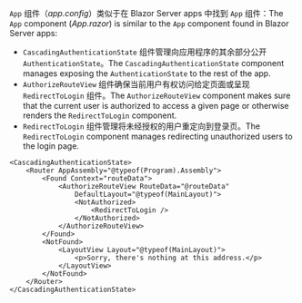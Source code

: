 <span data-ttu-id="ab9fe-101">`App` 组件（*app.config*）类似于在 Blazor Server apps 中找到 `App` 组件：</span><span class="sxs-lookup"><span data-stu-id="ab9fe-101">The `App` component (*App.razor*) is similar to the `App` component found in Blazor Server apps:</span></span>

* <span data-ttu-id="ab9fe-102">`CascadingAuthenticationState` 组件管理向应用程序的其余部分公开 `AuthenticationState`。</span><span class="sxs-lookup"><span data-stu-id="ab9fe-102">The `CascadingAuthenticationState` component manages exposing the `AuthenticationState` to the rest of the app.</span></span>
* <span data-ttu-id="ab9fe-103">`AuthorizeRouteView` 组件确保当前用户有权访问给定页面或呈现 `RedirectToLogin` 组件。</span><span class="sxs-lookup"><span data-stu-id="ab9fe-103">The `AuthorizeRouteView` component makes sure that the current user is authorized to access a given page or otherwise renders the `RedirectToLogin` component.</span></span>
* <span data-ttu-id="ab9fe-104">`RedirectToLogin` 组件管理将未经授权的用户重定向到登录页。</span><span class="sxs-lookup"><span data-stu-id="ab9fe-104">The `RedirectToLogin` component manages redirecting unauthorized users to the login page.</span></span>

```razor
<CascadingAuthenticationState>
    <Router AppAssembly="@typeof(Program).Assembly">
        <Found Context="routeData">
            <AuthorizeRouteView RouteData="@routeData" 
                DefaultLayout="@typeof(MainLayout)">
                <NotAuthorized>
                    <RedirectToLogin />
                </NotAuthorized>
            </AuthorizeRouteView>
        </Found>
        <NotFound>
            <LayoutView Layout="@typeof(MainLayout)">
                <p>Sorry, there's nothing at this address.</p>
            </LayoutView>
        </NotFound>
    </Router>
</CascadingAuthenticationState>
```
